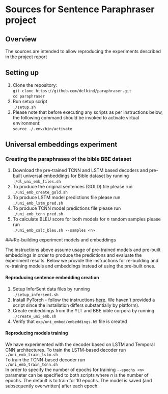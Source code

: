 # Sources for Sentence Paraphraser project

## Overview
The sources are intended to allow reproducing the experiments described in the project report
## Setting up
1. Clone the repository: <br>
`git clone https://github.com/delkind/paraphraser.git`<br>
`cd paraphraser`
1. Run setup script<br> 
`./setup.sh`
1. Please note that before executing any scripts as per instructions below, the following command should be invoked
to activate virtual environment:<br>
`source ./.env/bin/activate`
 
## Universal embeddings experiment
 
### Creating the paraphrases of the bible BBE dataset
1. Download the pre-trained TCNN and LSTM based decoders and pre-built universal embeddings for Bible dataset by running<br>
`./dl_uni_emb_files.sh`
1. To produce the original sentences (GOLD) file please run<br>
`./uni_emb_create_gold.sh`
1. To produce LSTM model predictions file please run<br>
`./uni_emb_lstm_pred.sh`
1. To produce TCNN model predictions file please run<br>
`./uni_emb_tcnn_pred.sh`
1. To calculate BLEU score for both models for _n_ random samples please run<br>
`./uni_emb_calc_bleu.sh --samples <n>`

###Re-building experiment models and embeddings

The instructions above assume usage of pre-trained models and pre-built embeddings in order to produce the predictions 
and evaluate the experiment results. Below we provide the instructions for re-building and re-training models and 
embeddings instead of using the pre-built ones.  

#### Reproducing sentence embedding creation
1. Setup InferSent data files by running<br>
`./setup_infersent.sh`
1. Install PyTorch - follow the instructions [here](https://pytorch.org/get-started/locally/). 
We haven't provided a script since the installation differs substantially by platform). 
1. Create embeddings from the YLT and BBE bible corpora by running<br>
`./create_uni_emb.sh`
1. Verify that `exp/uni_embed/embeddings.h5` file is created

#### Reproducing models training
We have experimented with the decoder based on LSTM and Temporal CNN architectures. To train the LSTM-based decoder
run<br>
`./uni_emb_train_lstm.sh`
<br>To train the TCNN-based decoder run <br>
`./uni_emb_train_tcnn.sh`
 <br>In order to specify the number of epochs for training `--epochs <n>` parameter can be specified to both scripts
 where _n_ is the number of epochs. The default is to train for 10 epochs. The model is saved (and subsequently overwritten) 
 after each epoch.
